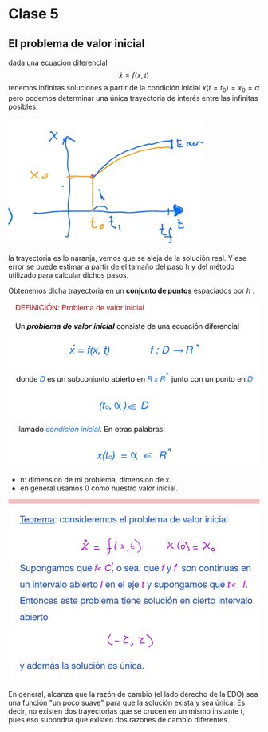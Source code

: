 # Clase 5

## El problema de valor inicial

dada una ecuacion diferencial
$$
\dot{x} = f(x,t)
$$
tenemos infinitas soluciones a partir de la condición inicial $x(t=t_0)=x_0=\alpha$  
pero podemos determinar una única trayectoria de interés entre las infinitas posibles.

![Pasted image 20240826182003 1.png](imgs/Pasted%20image%2020240826182003%201.png)

la trayectoria es lo naranja, vemos que se aleja de la solución real. Y ese error se puede estimar a partir de el tamaño del paso h y del método utilizado para calcular dichos pasos.

Obtenemos dicha trayectoria en un **conjunto de puntos** espaciados por *h* .

![Pasted image 20240826182324.png](imgs/Pasted%20image%2020240826182324.png)

- n: dimension de mi problema, dimension de x.
- en general usamos 0 como nuestro valor inicial.
  
![Pasted image 20240828135828 1.png](imgs/Pasted%20image%2020240828135828%201.png)

En general, alcanza que la razón de cambio (el lado derecho de la EDO) sea una función "un poco suave" para que la solución exista y sea única. Es decir, no existen dos trayectorias que se crucen en un mismo instante t, pues eso supondría que existen dos razones de cambio diferentes.
